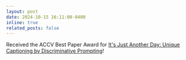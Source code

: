 ```yaml
---
layout: post
date: 2024-10-15 16:11:00-0400
inline: true
related_posts: false
---
```


Received the ACCV Best Paper Award for [It's Just Another Day: Unique Captioning by Discriminative Prompting](https://tobyperrett.github.io/its-just-another-day/)!
